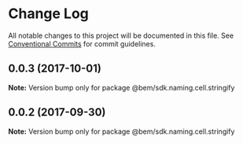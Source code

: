 # Change Log

All notable changes to this project will be documented in this file.
See [Conventional Commits](https://conventionalcommits.org) for commit guidelines.

<a name="0.0.3"></a>
## 0.0.3 (2017-10-01)




**Note:** Version bump only for package @bem/sdk.naming.cell.stringify

<a name="0.0.2"></a>
## 0.0.2 (2017-09-30)




**Note:** Version bump only for package @bem/sdk.naming.cell.stringify
